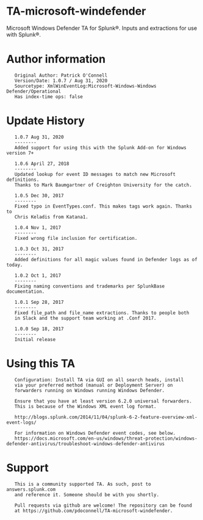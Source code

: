 # TA-microsoft-windefender
Microsoft Windows Defender TA for Splunk®. Inputs and extractions for use 
with Splunk®.

# Author information
       Original Author: Patrick O'Connell
       Version/Date: 1.0.7 / Aug 31, 2020
       Sourcetype: XmlWinEventLog:Microsoft-Windows-Windows Defender/Operational
       Has index-time ops: false

# Update History
       1.0.7 Aug 31, 2020
       --------
       Added support for using this with the Splunk Add-on for Windows version 7+

       1.0.6 April 27, 2018
       --------
       Updated lookup for event ID messages to match new Microsoft definitions.
       Thanks to Mark Baumgartner of Creighton University for the catch.

       1.0.5 Dec 30, 2017
       --------
       Fixed typo in EventTypes.conf. This makes tags work again. Thanks to
       Chris Keladis from Katana1.

       1.0.4 Nov 1, 2017
       --------
       Fixed wrong file inclusion for certification.

       1.0.3 Oct 31, 2017
       --------
       Added definitions for all magic values found in Defender logs as of today.

       1.0.2 Oct 1, 2017
       --------
       Fixing naming conventions and trademarks per SplunkBase documentation.

       1.0.1 Sep 28, 2017
       --------
       Fixed file_path and file_name extractions. Thanks to people both
       in Slack and the support team working at .Conf 2017.

       1.0.0 Sep 18, 2017
       --------
       Initial release

# Using this TA
       Configuration: Install TA via GUI on all search heads, install
       via your preferred method (manual or Deployment Server) on
       forwarders running on Windows running Windows Defender.

       Ensure that you have at least version 6.2.0 universal forwarders.
       This is because of the Windows XML event log format.

       http://blogs.splunk.com/2014/11/04/splunk-6-2-feature-overview-xml-event-logs/

       For information on Windows Defender event codes, see below.
       https://docs.microsoft.com/en-us/windows/threat-protection/windows-defender-antivirus/troubleshoot-windows-defender-antivirus


# Support
       This is a community supported TA. As such, post to answers.splunk.com
       and reference it. Someone should be with you shortly.

       Pull requests via github are welcome! The repository can be found
       at https://github.com/pdoconnell/TA-microsoft-windefender.
